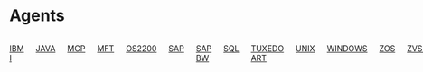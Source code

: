 
# Agents

<div class ="columns">

[IBM I](/opcon/agents/ibm-i)

[JAVA](/opcon/agents/java)

[MCP](/opcon/agents/mcp)

[MFT](/opcon/agents/opconmft)

[OS2200](/opcon/agents/os2200)

[SAP](/opcon/agents/sap)

[SAP BW](/opcon/agents/sap-bw)

[SQL](/opcon/agents/sql)

[TUXEDO ART](/opcon/agents/tuxedo-art)

[UNIX](/opcon/agents/unix)

[WINDOWS](/opcon/agents/windows)

[ZOS](/opcon/agents/zos)

[ZVSE](https://help.smatechnologies.com/opcon/agents/zvse/v18.0/)

</div>